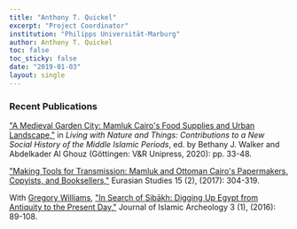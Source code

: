 ```yaml
---
title: "Anthony T. Quickel"
excerpt: "Project Coordinator"
institution: "Philipps Universität-Marburg"
author: Anthony T. Quickel
toc: false
toc_sticky: false
date: "2019-01-03"
layout: single
---
```


### Recent Publications

["A Medieval Garden City: Mamluk Cairo's Food Supplies and Urban Landscape,"](https://www.vandenhoeck-ruprecht-verlage.com/themen-entdecken/theologie-und-religion/islamwissenschaft/55252/living-with-nature-and-things) in *Living with Nature and Things: Contributions to a New Social History of the Middle Islamic Periods*, ed. by Bethany J. Walker and Abdelkader Al Ghouz (Göttingen: V&R Unipress, 2020): pp. 33-48.

<a href="http://booksandjournals.brillonline.com/content/journals/10.1163/24685623-12340040">"Making Tools for Transmission: Mamluk and Ottoman Cairo's Papermakers, Copyists, and Booksellers,"</a> Eurasian Studies 15 (2), (2017): 304-319.

With <a href="https://www.egylandscape.org/members/GregoryWilliams/">Gregory Williams</a>, <a href="https://journals.equinoxpub.com/index.php/JIA/article/view/31874">"In Search of Sibākh: Digging Up Egypt from Antiquity to the Present Day,"</a> Journal of Islamic Archeology 3 (1), (2016): 89-108.
